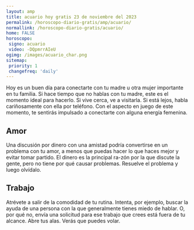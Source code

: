 ```yaml
---
layout: amp
title: acuario hoy gratis 23 de noviembre del 2023 
permalink: /horoscopo-diario-gratis/amp/acuario/
normallink: /horoscopo-diario-gratis/acuario/
home: FALSE
horoscopo:
 signo: acuario
 video: -DQpmrrAIeU
ogimg: /images/acuario_char.png
sitemap:
 priority: 1
 changefreq: 'daily'
---
```



Hoy es un buen día para conectarte con tu madre u otra mujer importante en tu familia. Si hace tiempo que no hablas con tu madre, este es el momento ideal para hacerlo. Si vive cerca, ve a visitarla. Si está lejos, habla cariñosamente con ella por teléfono. Con el aspecto en juego de este momento, te sentirás impulsado a conectarte con alguna energía femenina.

## Amor

Una discusión por dinero con una amistad podría convertirse en un problema con tu amor, a menos que puedas hacer lo que haces mejor y evitar tomar partido. El dinero es la principal ra-zón por la que discute la gente, pero no tiene por qué causar problemas. Resuelve el problema y luego olvídalo.

## Trabajo

Atrévete a salir de la comodidad de tu rutina. Intenta, por ejemplo, buscar la ayuda de una persona con la que generalmente tienes miedo de hablar. O, por qué no, envía una solicitud para ese trabajo que crees está fuera de tu alcance. Abre tus alas. Verás que puedes volar.